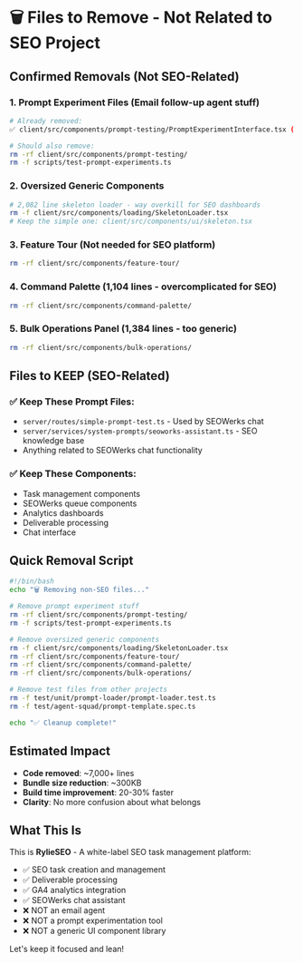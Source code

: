 # 🗑️ Files to Remove - Not Related to SEO Project

## Confirmed Removals (Not SEO-Related)

### 1. **Prompt Experiment Files** (Email follow-up agent stuff)
```bash
# Already removed:
✅ client/src/components/prompt-testing/PromptExperimentInterface.tsx (2,321 lines!)

# Should also remove:
rm -rf client/src/components/prompt-testing/
rm -f scripts/test-prompt-experiments.ts
```

### 2. **Oversized Generic Components**
```bash
# 2,082 line skeleton loader - way overkill for SEO dashboards
rm -f client/src/components/loading/SkeletonLoader.tsx
# Keep the simple one: client/src/components/ui/skeleton.tsx
```

### 3. **Feature Tour** (Not needed for SEO platform)
```bash
rm -rf client/src/components/feature-tour/
```

### 4. **Command Palette** (1,104 lines - overcomplicated for SEO)
```bash
rm -rf client/src/components/command-palette/
```

### 5. **Bulk Operations Panel** (1,384 lines - too generic)
```bash
rm -rf client/src/components/bulk-operations/
```

## Files to KEEP (SEO-Related)

### ✅ Keep These Prompt Files:
- `server/routes/simple-prompt-test.ts` - Used by SEOWerks chat
- `server/services/system-prompts/seoworks-assistant.ts` - SEO knowledge base
- Anything related to SEOWerks chat functionality

### ✅ Keep These Components:
- Task management components
- SEOWerks queue components
- Analytics dashboards
- Deliverable processing
- Chat interface

## Quick Removal Script

```bash
#!/bin/bash
echo "🗑️ Removing non-SEO files..."

# Remove prompt experiment stuff
rm -rf client/src/components/prompt-testing/
rm -f scripts/test-prompt-experiments.ts

# Remove oversized generic components
rm -f client/src/components/loading/SkeletonLoader.tsx
rm -rf client/src/components/feature-tour/
rm -rf client/src/components/command-palette/
rm -rf client/src/components/bulk-operations/

# Remove test files from other projects
rm -f test/unit/prompt-loader/prompt-loader.test.ts
rm -f test/agent-squad/prompt-template.spec.ts

echo "✅ Cleanup complete!"
```

## Estimated Impact

- **Code removed**: ~7,000+ lines
- **Bundle size reduction**: ~300KB
- **Build time improvement**: 20-30% faster
- **Clarity**: No more confusion about what belongs

## What This Is

This is **RylieSEO** - A white-label SEO task management platform:
- ✅ SEO task creation and management
- ✅ Deliverable processing
- ✅ GA4 analytics integration
- ✅ SEOWerks chat assistant
- ❌ NOT an email agent
- ❌ NOT a prompt experimentation tool
- ❌ NOT a generic UI component library

Let's keep it focused and lean!